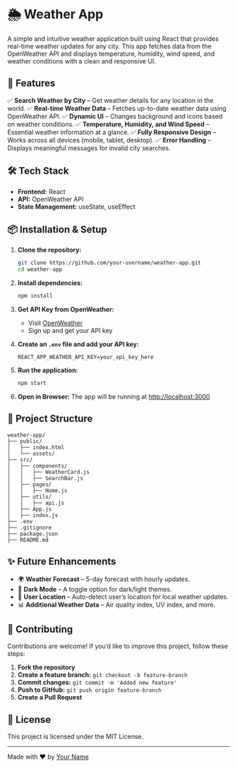 # 🌦️ Weather App

A simple and intuitive weather application built using React that provides real-time weather updates for any city. This app fetches data from the OpenWeather API and displays temperature, humidity, wind speed, and weather conditions with a clean and responsive UI.

## 🚀 Features

✅ **Search Weather by City** – Get weather details for any location in the world.
✅ **Real-time Weather Data** – Fetches up-to-date weather data using OpenWeather API.
✅ **Dynamic UI** – Changes background and icons based on weather conditions.
✅ **Temperature, Humidity, and Wind Speed** – Essential weather information at a glance.
✅ **Fully Responsive Design** – Works across all devices (mobile, tablet, desktop).
✅ **Error Handling** – Displays meaningful messages for invalid city searches.



## 🛠️ Tech Stack

- **Frontend:** React
- **API:** OpenWeather API
- **State Management:** useState, useEffect

## 📦 Installation & Setup

1. **Clone the repository:**
   ```sh
   git clone https://github.com/your-username/weather-app.git
   cd weather-app
   ```

2. **Install dependencies:**
   ```sh
   npm install
   ```

3. **Get API Key from OpenWeather:**
   - Visit [OpenWeather](https://openweathermap.org/)
   - Sign up and get your API key

4. **Create an `.env` file and add your API key:**
   ```env
   REACT_APP_WEATHER_API_KEY=your_api_key_here
   ```

5. **Run the application:**
   ```sh
   npm start
   ```

6. **Open in Browser:**
   The app will be running at [http://localhost:3000](http://localhost:3000)

## 🔧 Project Structure
```
weather-app/
├── public/
│   ├── index.html
│   └── assets/
├── src/
│   ├── components/
│   │   ├── WeatherCard.js
│   │   ├── SearchBar.js
│   ├── pages/
│   │   ├── Home.js
│   ├── utils/
│   │   ├── api.js
│   ├── App.js
│   ├── index.js
├── .env
├── .gitignore
├── package.json
├── README.md
```

## ✨ Future Enhancements

- 🌍 **Weather Forecast** – 5-day forecast with hourly updates.
- 🎨 **Dark Mode** – A toggle option for dark/light themes.
- 📍 **User Location** – Auto-detect user’s location for local weather updates.
- 📊 **Additional Weather Data** – Air quality index, UV index, and more.

## 🤝 Contributing

Contributions are welcome! If you’d like to improve this project, follow these steps:

1. **Fork the repository**
2. **Create a feature branch:** `git checkout -b feature-branch`
3. **Commit changes:** `git commit -m 'Added new feature'`
4. **Push to GitHub:** `git push origin feature-branch`
5. **Create a Pull Request**

## 📜 License

This project is licensed under the MIT License.

---

Made with ❤️ by [Your Name](https://github.com/your-username)

